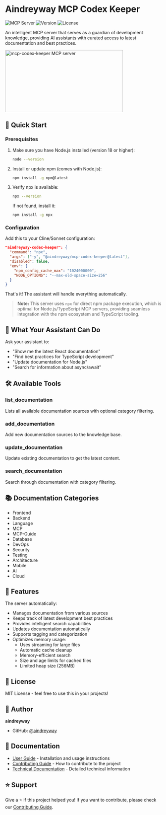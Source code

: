 # Aindreyway MCP Codex Keeper

![MCP Server](https://img.shields.io/badge/MCP-Server-blue)
![Version](https://img.shields.io/badge/version-1.1.7-green)
![License](https://img.shields.io/badge/license-MIT-blue)

An intelligent MCP server that serves as a guardian of development knowledge, providing AI assistants with curated access to latest documentation and best practices.

<a href="https://glama.ai/mcp/servers/bo39uifs3k"><img width="380" height="200" src="https://glama.ai/mcp/servers/bo39uifs3k/badge" alt="mcp-codex-keeper MCP server" /></a>

## 🚀 Quick Start

### Prerequisites

1. Make sure you have Node.js installed (version 18 or higher):

   ```bash
   node --version
   ```

2. Install or update npm (comes with Node.js):

   ```bash
   npm install -g npm@latest
   ```

3. Verify npx is available:
   ```bash
   npx --version
   ```
   If not found, install it:
   ```bash
   npm install -g npx
   ```

### Configuration

Add this to your Cline/Sonnet configuration:

```json
"aindreyway-codex-keeper": {
  "command": "npx",
  "args": ["-y", "@aindreyway/mcp-codex-keeper@latest"],
  "disabled": false,
  "env": {
    "npm_config_cache_max": "1024000000",
    "NODE_OPTIONS": "--max-old-space-size=256"
  }
}
```

That's it! The assistant will handle everything automatically.

> **Note:** This server uses `npx` for direct npm package execution, which is optimal for Node.js/TypeScript MCP servers, providing seamless integration with the npm ecosystem and TypeScript tooling.

## 🎯 What Your Assistant Can Do

Ask your assistant to:

- "Show me the latest React documentation"
- "Find best practices for TypeScript development"
- "Update documentation for Node.js"
- "Search for information about async/await"

## 🛠 Available Tools

### list_documentation

Lists all available documentation sources with optional category filtering.

### add_documentation

Add new documentation sources to the knowledge base.

### update_documentation

Update existing documentation to get the latest content.

### search_documentation

Search through documentation with category filtering.

## 📚 Documentation Categories

- Frontend
- Backend
- Language
- MCP
- MCP-Guide
- Database
- DevOps
- Security
- Testing
- Architecture
- Mobile
- AI
- Cloud

## 🔧 Features

The server automatically:

- Manages documentation from various sources
- Keeps track of latest development best practices
- Provides intelligent search capabilities
- Updates documentation automatically
- Supports tagging and categorization
- Optimizes memory usage:
  - Uses streaming for large files
  - Automatic cache cleanup
  - Memory-efficient search
  - Size and age limits for cached files
  - Limited heap size (256MB)

## 📝 License

MIT License - feel free to use this in your projects!

## 👤 Author

**aindreyway**

- GitHub: [@aindreyway](https://github.com/aindreyway)

## 📖 Documentation

- [User Guide](README.md) - Installation and usage instructions
- [Contributing Guide](CONTRIBUTING.md) - How to contribute to the project
- [Technical Documentation](PROJECT_SUMMARY.md) - Detailed technical information

## ⭐️ Support

Give a ⭐️ if this project helped you! If you want to contribute, please check our [Contributing Guide](CONTRIBUTING.md).
